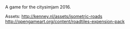 A game for the citysimjam 2016.

Assets:
	http://kenney.nl/assets/isometric-roads
	http://opengameart.org/content/roadtiles-expension-pack
